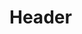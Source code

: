 <!-- TITLE: Rhythm Of Speed -->
<!-- SUBTITLE: The quick pace of this song fills your feet with speed, increasing the movement rate of your group.  This song also functions indoors. -->

# Header